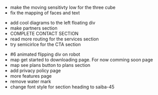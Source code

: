 - make the moving sensitivty low for the three cube
- fix the mapping of faces and text
<!-- - add the same design to the logo text as footer -->
- add cool diagrams to the left floating div
- make partners section
- COMPLETE CONTACT SECTION
- read more routing for the services section
- try semicirlce for the CTA section
<!-- - moving border effect on the enterprise pricing -->
- #6 animated flipping div on robot
- map get started to downloading page. For now comming soon page
- map see plans button to plans section
- add privacy policy page
- more features page
- remove water mark
- change font style for section heading to saiba-45
